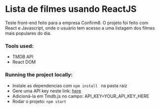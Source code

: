 # Lista de filmes usando ReactJS

Teste front-end feito para a empresa Confirm8. O projeto foi feito com React e Javascript, onde o usuário tem acesso a uma listagem dos filmes mais populares do dia.

### Tools used:

- TMDB API
- React DOM

### Running the project locally:

- Instale as dependencias com `npm install ` na pasta raiz
- Gere uma API key neste link: [here](https://www.themoviedb.org/settings/api)
- Adicioná-la em Tmdb.js no campo: API_KEY=YOUR_API_KEY_HERE
- Rodar o projeto: `npm start `